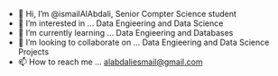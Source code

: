 - 👋 Hi, I’m @ismailAlAbdali, Senior Compter Science student
- 👀 I’m interested in ... Data Engieering and Data Science
- 🌱 I’m currently learning ... Data Engieering and Databases
- 💞️ I’m looking to collaborate on ... Data Engieering and Data Science Projects
- 📫 How to reach me ... alabdaliesmail@gmail.com

<!---
ismailAlAbdali/ismailAlAbdali is a ✨ special ✨ repository because its `README.md` (this file) appears on your GitHub profile.
You can click the Preview link to take a look at your changes.
--->
